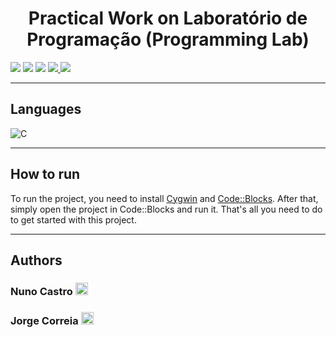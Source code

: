 <h1 align="center">Practical Work on Laboratório de Programação (Programming Lab)</h1>

<p>
  <img src="http://img.shields.io/static/v1?style=for-the-badge&label=School%20year&message=2020/2021&color=sucess"/>
  <img src="http://img.shields.io/static/v1?style=for-the-badge&label=Discipline&message=LP&color=sucess"/>
  <img src="http://img.shields.io/static/v1?style=for-the-badge&label=Grade&message=16&color=sucess"/>
  <a href="https://github.com/nunofbcastro-ESTG-IPP/LP/tree/main/Doc/Utterance" target="_blank">
    <img src="https://img.shields.io/badge/-Utterance-grey?style=for-the-badge"/>
  </a>
  <a href="https://github.com/nunofbcastro-ESTG-IPP/LP/tree/main/Doc/Report" target="_blank">
    <img src="https://img.shields.io/badge/-Report-grey?style=for-the-badge"/>
  </a>
</p>

---

<h2>Languages</h2>
<p align="left"> 
  <img src="https://img.shields.io/badge/c-%2300599C.svg?style=for-the-badge&amp;logo=c&amp;logoColor=white" alt="C">
</p>

---

<h2>How to run</h2>

To run the project, you need to install [Cygwin](https://www.cygwin.com) and [Code::Blocks](https://www.codeblocks.org). After that, simply open the project in Code::Blocks and run it. That's all you need to do to get started with this project.

---

<h2>Authors</h2>

<h3>
  Nuno Castro
  <a href="https://github.com/nunofbcastro?tab=followers">
    <img src="https://img.shields.io/github/followers/nunofbcastro.svg?style=for-the-badge&label=Follow" height="20"/>
  </a>
</h3>

<h3>
  Jorge Correia
  <a href="https://github.com/JorgeMFC?tab=followers">
    <img src="https://img.shields.io/github/followers/JorgeMFC.svg?style=for-the-badge&label=Follow" height="20"/>
  </a>
</h3>

